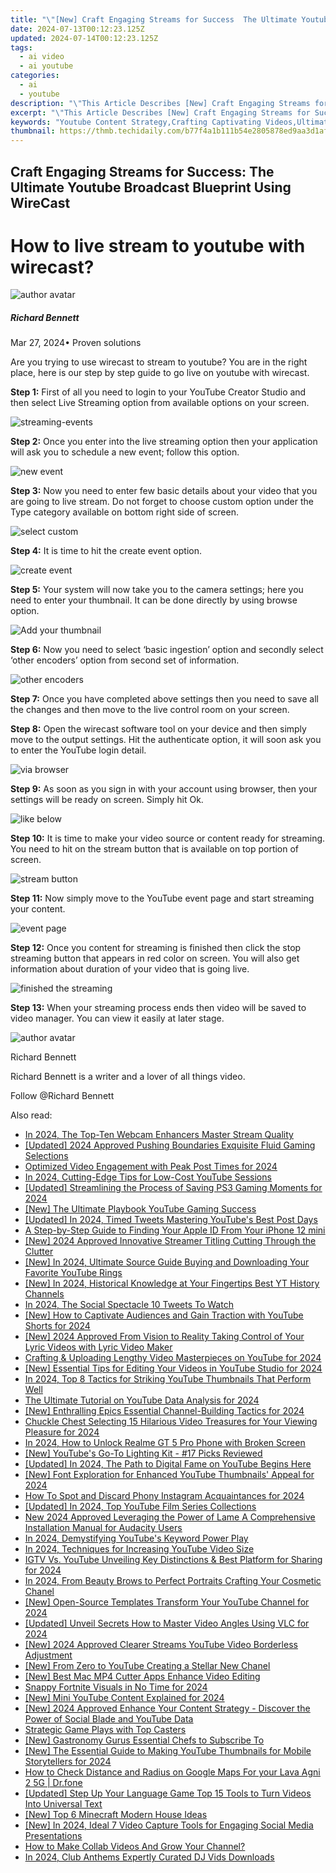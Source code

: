```yaml
---
title: "\"[New] Craft Engaging Streams for Success  The Ultimate Youtube Broadcast Blueprint Using WireCast for 2024\""
date: 2024-07-13T00:12:23.125Z
updated: 2024-07-14T00:12:23.125Z
tags:
  - ai video
  - ai youtube
categories:
  - ai
  - youtube
description: "\"This Article Describes [New] Craft Engaging Streams for Success: The Ultimate Youtube Broadcast Blueprint Using WireCast for 2024\""
excerpt: "\"This Article Describes [New] Craft Engaging Streams for Success: The Ultimate Youtube Broadcast Blueprint Using WireCast for 2024\""
keywords: "Youtube Content Strategy,Crafting Captivating Videos,Ultimate Broadcast Guide,Engaging Stream Tips,Wirecast Production Blueprint,Successful Video Broadcasts,Youtube Stream Management"
thumbnail: https://thmb.techidaily.com/b77f4a1b111b54e2805878ed9aa3d1afc9409a9f5cc36ff257194dcf6821d1ac.jpg
---
```


## Craft Engaging Streams for Success: The Ultimate Youtube Broadcast Blueprint Using WireCast

# How to live stream to youtube with wirecast?

![author avatar](https://images.wondershare.com/filmora/article-images/richard-bennett.jpg)

##### Richard Bennett

 Mar 27, 2024• Proven solutions

 Are you trying to use wirecast to stream to youtube? You are in the right place, here is our step by step guide to go live on youtube with wirecast.

**Step 1:** First of all you need to login to your YouTube Creator Studio and then select Live Streaming option from available options on your screen.

![streaming-events](https://images.wondershare.com/filmora/article-images/streaming-events.jpg)

**Step 2:** Once you enter into the live streaming option then your application will ask you to schedule a new event; follow this option.

![new event](https://images.wondershare.com/filmora/article-images/new-event.jpg)

**Step 3:** Now you need to enter few basic details about your video that you are going to live stream. Do not forget to choose custom option under the Type category available on bottom right side of screen.

![select custom](https://images.wondershare.com/filmora/article-images/select-custom.jpg)

**Step 4:** It is time to hit the create event option.

![create event](https://images.wondershare.com/filmora/article-images/create-event.jpg)

**Step 5:** Your system will now take you to the camera settings; here you need to enter your thumbnail. It can be done directly by using browse option.

![Add your thumbnail](https://images.wondershare.com/filmora/article-images/add-your-thumbnail.jpg)

**Step 6:** Now you need to select ‘basic ingestion’ option and secondly select ‘other encoders’ option from second set of information.

![other encoders](https://images.wondershare.com/filmora/article-images/other-encoders.jpg)

**Step 7:** Once you have completed above settings then you need to save all the changes and then move to the live control room on your screen.

**Step 8:** Open the wirecast software tool on your device and then simply move to the output settings. Hit the authenticate option, it will soon ask you to enter the YouTube login detail.

![via browser](https://images.wondershare.com/filmora/article-images/via-browser.jpg)

**Step 9:** As soon as you sign in with your account using browser, then your settings will be ready on screen. Simply hit Ok.

![like below](https://images.wondershare.com/filmora/article-images/like-below.jpg)

**Step 10:** It is time to make your video source or content ready for streaming. You need to hit on the stream button that is available on top portion of screen.

![stream button](https://images.wondershare.com/filmora/article-images/stream-button.jpg)

**Step 11:** Now simply move to the YouTube event page and start streaming your content.

![event page](https://images.wondershare.com/filmora/article-images/event-page.jpg)

**Step 12:** Once you content for streaming is finished then click the stop streaming button that appears in red color on screen. You will also get information about duration of your video that is going live.

![finished the streaming](https://images.wondershare.com/filmora/article-images/finished-the-streaming.jpg)

**Step 13:** When your streaming process ends then video will be saved to video manager. You can view it easily at later stage.

![author avatar](https://images.wondershare.com/filmora/article-images/richard-bennett.jpg)

Richard Bennett

Richard Bennett is a writer and a lover of all things video.

Follow @Richard Bennett


<ins class="adsbygoogle"
     style="display:block"
     data-ad-format="autorelaxed"
     data-ad-client="ca-pub-7571918770474297"
     data-ad-slot="1223367746"></ins>



<ins class="adsbygoogle"
     style="display:block"
     data-ad-client="ca-pub-7571918770474297"
     data-ad-slot="8358498916"
     data-ad-format="auto"
     data-full-width-responsive="true"></ins>



<span class="atpl-alsoreadstyle">Also read:</span>
<div><ul>
<li><a href="https://some-approaches.techidaily.com/in-2024-the-top-ten-webcam-enhancers-master-stream-quality/"><u>In 2024, The Top-Ten Webcam Enhancers  Master Stream Quality</u></a></li>
<li><a href="https://screen-activity-recording.techidaily.com/updated-2024-approved-pushing-boundaries-exquisite-fluid-gaming-selections/"><u>[Updated] 2024 Approved  Pushing Boundaries  Exquisite Fluid Gaming Selections</u></a></li>
<li><a href="https://youtube-zero.techidaily.com/ized-video-engagement-with-peak-post-times-for-2024/"><u>Optimized Video Engagement with Peak Post Times for 2024</u></a></li>
<li><a href="https://youtube-zero.techidaily.com/24-cutting-edge-tips-for-low-cost-youtube-sessions/"><u>In 2024, Cutting-Edge Tips for Low-Cost YouTube Sessions</u></a></li>
<li><a href="https://screen-sharing-recording.techidaily.com/updated-streamlining-the-process-of-saving-ps3-gaming-moments-for-2024/"><u>[Updated] Streamlining the Process of Saving PS3 Gaming Moments for 2024</u></a></li>
<li><a href="https://youtube-zero.techidaily.com/he-ultimate-playbook-youtube-gaming-success/"><u>[New] The Ultimate Playbook  YouTube Gaming Success</u></a></li>
<li><a href="https://youtube-zero.techidaily.com/ed-in-2024-timed-tweets-mastering-youtubes-best-post-days/"><u>[Updated] In 2024, Timed Tweets  Mastering YouTube's Best Post Days</u></a></li>
<li><a href="https://apple-account.techidaily.com/a-step-by-step-guide-to-finding-your-apple-id-from-your-iphone-12-mini-by-drfone-ios/"><u>A Step-by-Step Guide to Finding Your Apple ID From Your iPhone 12 mini</u></a></li>
<li><a href="https://youtube-zero.techidaily.com/024-approved-innovative-streamer-titling-cutting-through-the-clutter/"><u>[New] 2024 Approved  Innovative Streamer Titling  Cutting Through the Clutter</u></a></li>
<li><a href="https://fox-http.techidaily.com/new-in-2024-ultimate-source-guide-buying-and-downloading-your-favorite-youtube-rings/"><u>[New] In 2024, Ultimate Source Guide  Buying and Downloading Your Favorite YouTube Rings</u></a></li>
<li><a href="https://youtube-zero.techidaily.com/n-2024-historical-knowledge-at-your-fingertips-best-yt-history-channels/"><u>[New] In 2024, Historical Knowledge at Your Fingertips  Best YT History Channels</u></a></li>
<li><a href="https://twitter-videos.techidaily.com/in-2024-the-social-spectacle-10-tweets-to-watch/"><u>In 2024, The Social Spectacle  10 Tweets To Watch</u></a></li>
<li><a href="https://youtube-zero.techidaily.com/ow-to-captivate-audiences-and-gain-traction-with-youtube-shorts-for-2024/"><u>[New] How to Captivate Audiences and Gain Traction with YouTube Shorts for 2024</u></a></li>
<li><a href="https://youtube-zero.techidaily.com/024-approved-from-vision-to-reality-taking-control-of-your-lyric-videos-with-lyric-video-maker/"><u>[New] 2024 Approved  From Vision to Reality  Taking Control of Your Lyric Videos with Lyric Video Maker</u></a></li>
<li><a href="https://youtube-videos.techidaily.com/crafting-and-uploading-lengthy-video-masterpieces-on-youtube-for-2024/"><u>Crafting & Uploading Lengthy Video Masterpieces on YouTube for 2024</u></a></li>
<li><a href="https://youtube-zero.techidaily.com/ssential-tips-for-editing-your-videos-in-youtube-studio-for-2024/"><u>[New] Essential Tips for Editing Your Videos in YouTube Studio for 2024</u></a></li>
<li><a href="https://youtube-stream.techidaily.com/in-2024-top-8-tactics-for-striking-youtube-thumbnails-that-perform-well/"><u>In 2024, Top 8 Tactics for Striking YouTube Thumbnails That Perform Well</u></a></li>
<li><a href="https://youtube-zero.techidaily.com/ltimate-tutorial-on-youtube-data-analysis-for-2024/"><u>The Ultimate Tutorial on YouTube Data Analysis for 2024</u></a></li>
<li><a href="https://youtube-zero.techidaily.com/nthralling-epics-essential-channel-building-tactics-for-2024/"><u>[New] Enthralling Epics  Essential Channel-Building Tactics for 2024</u></a></li>
<li><a href="https://youtube-zero.techidaily.com/le-chest-selecting-15-hilarious-video-treasures-for-your-viewing-pleasure-for-2024/"><u>Chuckle Chest  Selecting 15 Hilarious Video Treasures for Your Viewing Pleasure for 2024</u></a></li>
<li><a href="https://easy-unlock-android.techidaily.com/in-2024-how-to-unlock-realme-gt-5-pro-phone-with-broken-screen-by-drfone-android/"><u>In 2024, How to Unlock Realme GT 5 Pro Phone with Broken Screen</u></a></li>
<li><a href="https://youtube-zero.techidaily.com/outubes-go-to-lighting-kit-17-picks-reviewed/"><u>[New] YouTube's Go-To Lighting Kit - #17 Picks Reviewed</u></a></li>
<li><a href="https://youtube-zero.techidaily.com/ed-in-2024-the-path-to-digital-fame-on-youtube-begins-here/"><u>[Updated] In 2024, The Path to Digital Fame on YouTube Begins Here</u></a></li>
<li><a href="https://youtube-zero.techidaily.com/ont-exploration-for-enhanced-youtube-thumbnails-appeal-for-2024/"><u>[New] Font Exploration for Enhanced YouTube Thumbnails' Appeal for 2024</u></a></li>
<li><a href="https://instagram-videos.techidaily.com/how-to-spot-and-discard-phony-instagram-acquaintances-for-2024/"><u>How To Spot and Discard Phony Instagram Acquaintances for 2024</u></a></li>
<li><a href="https://youtube-zero.techidaily.com/ed-in-2024-top-youtube-film-series-collections/"><u>[Updated] In 2024, Top YouTube Film Series Collections</u></a></li>
<li><a href="https://voice-adjusting.techidaily.com/new-2024-approved-leveraging-the-power-of-lame-a-comprehensive-installation-manual-for-audacity-users/"><u>New 2024 Approved Leveraging the Power of Lame A Comprehensive Installation Manual for Audacity Users</u></a></li>
<li><a href="https://youtube-zero.techidaily.com/24-demystifying-youtubes-keyword-power-play/"><u>In 2024, Demystifying YouTube's Keyword Power Play</u></a></li>
<li><a href="https://some-approaches.techidaily.com/in-2024-techniques-for-increasing-youtube-video-size/"><u>In 2024, Techniques for Increasing YouTube Video Size</u></a></li>
<li><a href="https://youtube-zero.techidaily.com/vs-youtube-unveiling-key-distinctions-and-best-platform-for-sharing-for-2024/"><u>IGTV Vs. YouTube  Unveiling Key Distinctions & Best Platform for Sharing for 2024</u></a></li>
<li><a href="https://youtube-zero.techidaily.com/24-from-beauty-brows-to-perfect-portraits-crafting-your-cosmetic-chanel/"><u>In 2024, From Beauty Brows to Perfect Portraits  Crafting Your Cosmetic Chanel</u></a></li>
<li><a href="https://youtube-zero.techidaily.com/pen-source-templates-transform-your-youtube-channel-for-2024/"><u>[New] Open-Source Templates Transform Your YouTube Channel for 2024</u></a></li>
<li><a href="https://video-screen-grab.techidaily.com/updated-unveil-secrets-how-to-master-video-angles-using-vlc-for-2024/"><u>[Updated] Unveil Secrets  How to Master Video Angles Using VLC for 2024</u></a></li>
<li><a href="https://youtube-zero.techidaily.com/024-approved-clearer-streams-youtube-video-borderless-adjustment/"><u>[New] 2024 Approved  Clearer Streams  YouTube Video Borderless Adjustment</u></a></li>
<li><a href="https://youtube-zero.techidaily.com/rom-zero-to-youtube-creating-a-stellar-new-chanel/"><u>[New] From Zero to YouTube  Creating a Stellar New Chanel</u></a></li>
<li><a href="https://youtube-zero.techidaily.com/est-mac-mp4-cutter-apps-enhance-video-editing/"><u>[New] Best Mac MP4 Cutter Apps  Enhance Video Editing</u></a></li>
<li><a href="https://youtube-zero.techidaily.com/y-fortnite-visuals-in-no-time-for-2024/"><u>Snappy Fortnite Visuals in No Time for 2024</u></a></li>
<li><a href="https://youtube-zero.techidaily.com/ini-youtube-content-explained-for-2024/"><u>[New] Mini YouTube Content Explained for 2024</u></a></li>
<li><a href="https://youtube-zero.techidaily.com/024-approved-enhance-your-content-strategy-discover-the-power-of-social-blade-and-youtube-data/"><u>[New] 2024 Approved  Enhance Your Content Strategy - Discover the Power of Social Blade and YouTube Data</u></a></li>
<li><a href="https://youtube-zero.techidaily.com/egic-game-plays-with-top-casters/"><u>Strategic Game Plays with Top Casters</u></a></li>
<li><a href="https://youtube-help.techidaily.com/new-gastronomy-gurus-essential-chefs-to-subscribe-to/"><u>[New] Gastronomy Gurus  Essential Chefs to Subscribe To</u></a></li>
<li><a href="https://youtube-zero.techidaily.com/he-essential-guide-to-making-youtube-thumbnails-for-mobile-storytellers-for-2024/"><u>[New] The Essential Guide to Making YouTube Thumbnails for Mobile Storytellers for 2024</u></a></li>
<li><a href="https://android-location-track.techidaily.com/how-to-check-distance-and-radius-on-google-maps-for-your-lava-agni-2-5g-drfone-by-drfone-virtual-android/"><u>How to Check Distance and Radius on Google Maps For your Lava Agni 2 5G | Dr.fone</u></a></li>
<li><a href="https://extra-approaches.techidaily.com/updated-step-up-your-language-game-top-15-tools-to-turn-videos-into-universal-text/"><u>[Updated] Step Up Your Language Game  Top 15 Tools to Turn Videos Into Universal Text</u></a></li>
<li><a href="https://video-capture.techidaily.com/new-top-6-minecraft-modern-house-ideas/"><u>[New] Top 6 Minecraft Modern House Ideas</u></a></li>
<li><a href="https://youtube-zero.techidaily.com/n-2024-ideal-7-video-capture-tools-for-engaging-social-media-presentations/"><u>[New] In 2024, Ideal 7 Video Capture Tools for Engaging Social Media Presentations</u></a></li>
<li><a href="https://youtube-zero.techidaily.com/o-make-collab-videos-and-grow-your-channel/"><u>How to Make Collab Videos And Grow Your Channel?</u></a></li>
<li><a href="https://youtube-zero.techidaily.com/24-club-anthems-expertly-curated-dj-vids-downloads/"><u>In 2024, Club Anthems  Expertly Curated DJ Vids Downloads</u></a></li>
</ul></div>
